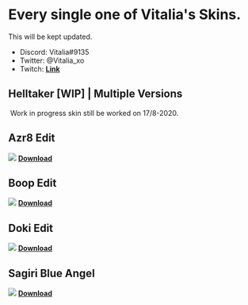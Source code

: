 # **Every single one of Vitalia's Skins.**
This will be kept updated.

- Discord: Vitalia#9135
- Twitter: @Vitalia_xo
- Twitch: [**Link**](https://www.twitch.tv/vitaliaosu)

## Helltaker [WIP] | Multiple Versions
![]()
Work in progress skin still be worked on 17/8-2020.

## Azr8 Edit
![](https://audaciadesign.s-ul.eu/WPJqrBmu)
[**Download**](https://drive.google.com/file/d/1D-IudQGx3xGcc7dhKQrnzSRQBh2mXVYA/view?usp=drivesdk)

## Boop Edit
![](https://audaciadesign.s-ul.eu/DVUgAbHo)
[**Download**](https://drive.google.com/file/d/1bQbEllLWRBqE8KmWWQ-OQcjpk8I1HbqK/view?usp=drivesdk)

## Doki Edit
![](https://audaciadesign.s-ul.eu/iCZppN3g)
[**Download**](https://drive.google.com/file/d/1bQbEllLWRBqE8KmWWQ-OQcjpk8I1HbqK/view?usp=drivesdk)

## Sagiri Blue Angel
![](https://audaciadesign.s-ul.eu/fsz7zIIB)
[**Download**](https://drive.google.com/file/d/1G3w_YgUc7BvdmiUGzQ9lkqu_upo4qTkI/view?usp=drivesdk)
